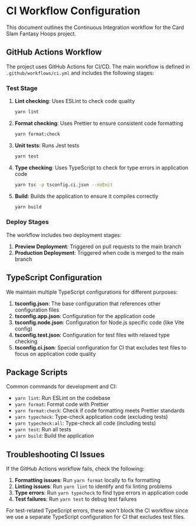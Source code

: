 # CI Workflow Configuration

This document outlines the Continuous Integration workflow for the Card Slam Fantasy Hoops project.

## GitHub Actions Workflow

The project uses GitHub Actions for CI/CD. The main workflow is defined in `.github/workflows/ci.yml` and includes the following stages:

### Test Stage

1. **Lint checking**: Uses ESLint to check code quality
   ```bash
   yarn lint
   ```

2. **Format checking**: Uses Prettier to ensure consistent code formatting
   ```bash
   yarn format:check
   ```

3. **Unit tests**: Runs Jest tests
   ```bash
   yarn test
   ```

4. **Type checking**: Uses TypeScript to check for type errors in application code
   ```bash
   yarn tsc -p tsconfig.ci.json --noEmit
   ```

5. **Build**: Builds the application to ensure it compiles correctly
   ```bash
   yarn build
   ```

### Deploy Stages

The workflow includes two deployment stages:

1. **Preview Deployment**: Triggered on pull requests to the main branch
2. **Production Deployment**: Triggered when code is merged to the main branch

## TypeScript Configuration

We maintain multiple TypeScript configurations for different purposes:

1. **tsconfig.json**: The base configuration that references other configuration files
2. **tsconfig.app.json**: Configuration for the application code
3. **tsconfig.node.json**: Configuration for Node.js specific code (like Vite config)
4. **tsconfig.test.json**: Configuration for test files with relaxed type checking
5. **tsconfig.ci.json**: Special configuration for CI that excludes test files to focus on application code quality

## Package Scripts

Common commands for development and CI:

- `yarn lint`: Run ESLint on the codebase
- `yarn format`: Format code with Prettier
- `yarn format:check`: Check if code formatting meets Prettier standards
- `yarn typecheck`: Type-check application code (excluding tests)
- `yarn typecheck:all`: Type-check all code (including tests)
- `yarn test`: Run all tests
- `yarn build`: Build the application

## Troubleshooting CI Issues

If the GitHub Actions workflow fails, check the following:

1. **Formatting issues**: Run `yarn format` locally to fix formatting
2. **Linting issues**: Run `yarn lint` to identify and fix linting problems
3. **Type errors**: Run `yarn typecheck` to find type errors in application code
4. **Test failures**: Run `yarn test` to debug test failures

For test-related TypeScript errors, these won't block the CI workflow since we use a separate TypeScript configuration for CI that excludes test files.